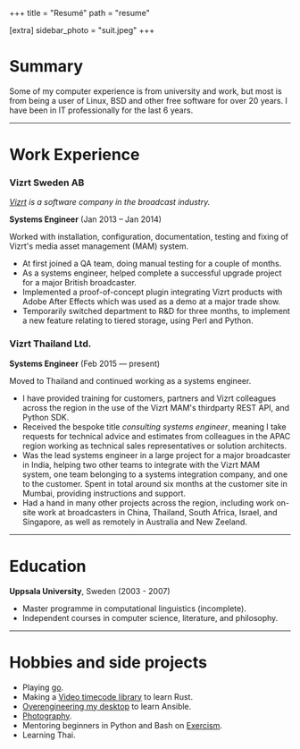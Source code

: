 +++
title = "Resumé"
path = "resume"

[extra]
sidebar_photo = "suit.jpeg"
+++

# Summary

Some of my computer experience is from university and work, but most is from being a user of Linux, BSD and other free software for over 20 years. I have been in IT professionally for the last 6 years.

---

# Work Experience

### Vizrt Sweden AB

*[Vizrt][] is a software company in the broadcast industry.*

**Systems Engineer** (Jan 2013 – Jan 2014)

Worked with installation, configuration, documentation, testing and fixing of Vizrt's media asset management (MAM) system.

* At first joined a QA team, doing manual testing for a couple of months.
* As a systems engineer, helped complete a successful upgrade project for a major British broadcaster.
* Implemented a proof-of-concept plugin integrating Vizrt products with Adobe After Effects which was used as a demo at a major trade show.
* Temporarily switched department to R&D for three months, to implement a new feature relating to tiered storage, using Perl and Python.

### Vizrt Thailand Ltd.

**Systems Engineer** (Feb 2015 — present)

Moved to Thailand and continued working as a systems engineer.

* I have provided training for customers, partners and Vizrt colleagues across the region in the use of the Vizrt MAM's thirdparty REST API, and Python SDK.
* Received the bespoke title _consulting systems engineer_, meaning I take requests for technical advice and estimates from colleagues in the APAC region working as technical sales representatives or solution architects.
* Was the lead systems engineer in a large project for a major broadcaster in India, helping two other teams to integrate with the Vizrt MAM system, one team belonging to a systems integration company, and one to the customer. Spent in total around six months at the customer site in Mumbai, providing instructions and support.
* Had a hand in many other projects across the region, including work on-site work at broadcasters in China, Thailand, South Africa, Israel, and Singapore, as well as remotely in Australia and New Zeeland.

---

# Education

**Uppsala University**, Sweden (2003 - 2007)

* Master programme in computational linguistics (incomplete).
* Independent courses in computer science, literature, and philosophy.

---

# Hobbies and side projects

* Playing [go](https://online-go.com/player/52248/).
* Making a [Video timecode library](https://gitlab.com/bkhl/video-timecode-rs) to learn Rust.
* [Overengineering my desktop](https://gitlab.com/bkhl/dotfiles/tree/master/.local/share/playbooks) to learn Ansible.
* [Photography](./galleries/_index.md).
* Mentoring beginners in Python and Bash on [Exercism](https://exercism.io/).
* Learning Thai.


[Vizrt]: http://www.vizrt.com
